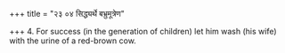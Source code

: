 +++
title = "२३ ०४ सिद्ध्यर्थे बभ्रुमूत्रेण"

+++
4. For success (in the generation of children) let him wash (his wife) with the urine of a red-brown cow.
